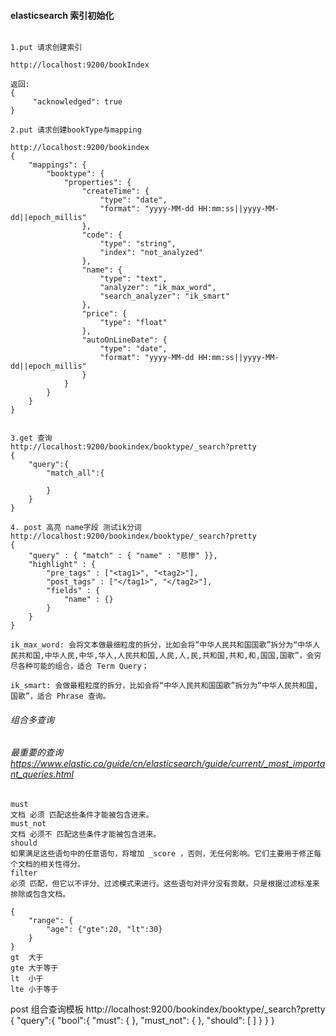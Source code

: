 
#### elasticsearch 索引初始化

```

1.put 请求创建索引

http://localhost:9200/bookIndex

返回:
{
     "acknowledged": true
}

2.put 请求创建bookType与mapping

http://localhost:9200/bookindex
{
	"mappings": {
		"booktype": {
			"properties": {
				"createTime": {
					"type": "date",
					"format": "yyyy-MM-dd HH:mm:ss||yyyy-MM-dd||epoch_millis"
				},
				"code": {
					"type": "string",
					"index": "not_analyzed"
				},
				"name": {
					"type": "text",
                	"analyzer": "ik_max_word",
            		"search_analyzer": "ik_smart"
				},
				"price": {
					"type": "float"
				},
				"autoOnLineDate": {
					"type": "date",
					"format": "yyyy-MM-dd HH:mm:ss||yyyy-MM-dd||epoch_millis"
				}
			}
		}
	}
}


3.get 查询
http://localhost:9200/bookindex/booktype/_search?pretty
{
	"query":{
		"match_all":{

		}
	}
}

4. post 高亮 name字段 测试ik分词
http://localhost:9200/bookindex/booktype/_search?pretty
{
    "query" : { "match" : { "name" : "悲惨" }},
    "highlight" : {
        "pre_tags" : ["<tag1>", "<tag2>"],
        "post_tags" : ["</tag1>", "</tag2>"],
        "fields" : {
            "name" : {}
        }
    }
}

```

```
ik_max_word: 会将文本做最细粒度的拆分，比如会将“中华人民共和国国歌”拆分为“中华人民共和国,中华人民,中华,华人,人民共和国,人民,人,民,共和国,共和,和,国国,国歌”，会穷尽各种可能的组合，适合 Term Query；

ik_smart: 会做最粗粒度的拆分，比如会将“中华人民共和国国歌”拆分为“中华人民共和国,国歌”，适合 Phrase 查询。

```



###### 组合多查询
###### 最重要的查询 https://www.elastic.co/guide/cn/elasticsearch/guide/current/_most_important_queries.html

```
must
文档 必须 匹配这些条件才能被包含进来。
must_not
文档 必须不 匹配这些条件才能被包含进来。
should
如果满足这些语句中的任意语句，将增加 _score ，否则，无任何影响。它们主要用于修正每个文档的相关性得分。
filter
必须 匹配，但它以不评分、过滤模式来进行。这些语句对评分没有贡献，只是根据过滤标准来排除或包含文档。

```

```
{
    "range": {
        "age": {"gte":20, "lt":30}
    }
}
gt  大于
gte 大于等于
lt  小于
lte 小于等于
```



post 组合查询模板
http://localhost:9200/bookindex/booktype/_search?pretty
{
	"query":{
		"bool":{
			"must":     { },
        	"must_not": { },
        	"should": [ ]
		}
	}
}

```
